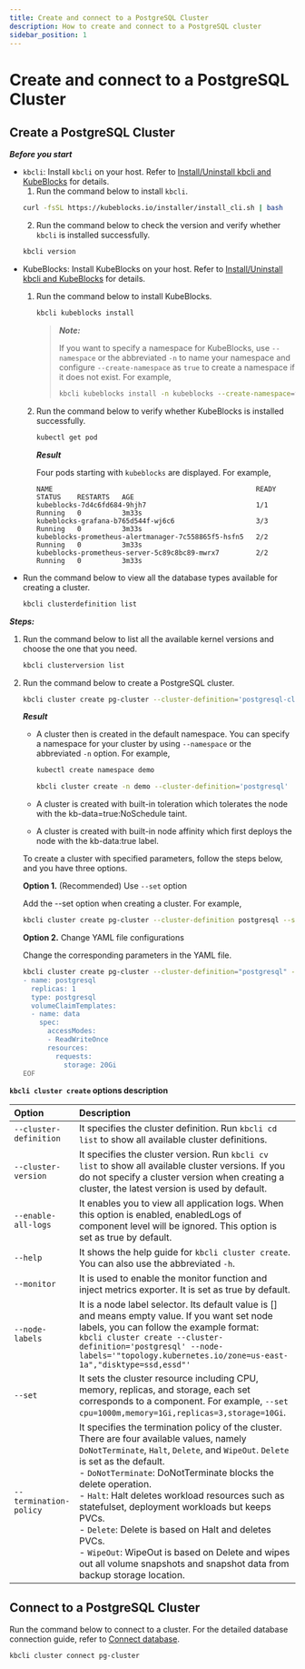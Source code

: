```yaml
---
title: Create and connect to a PostgreSQL Cluster
description: How to create and connect to a PostgreSQL cluster
sidebar_position: 1
---
```


# Create and connect to a PostgreSQL Cluster
## Create a PostgreSQL Cluster

***Before you start***

* `kbcli`: Install `kbcli` on your host. Refer to [Install/Uninstall kbcli and KubeBlocks](./../../installation/install-and-uninstall-kbcli-and-kubeblocks.md) for details.
  1. Run the command below to install `kbcli`.
   ```bash
   curl -fsSL https://kubeblocks.io/installer/install_cli.sh | bash
   ```
  2. Run the command below to check the version and verify whether `kbcli` is installed successfully.
   ```bash
   kbcli version
   ```
* KubeBlocks: Install KubeBlocks on your host. Refer to [Install/Uninstall kbcli and KubeBlocks](./../../installation/install-and-uninstall-kbcli-and-kubeblocks.md) for details.
  1. Run the command below to install KubeBlocks.
     ```bash
     kbcli kubeblocks install
     ```
     > ***Note:***
     > 
     > If you want to specify a namespace for KubeBlocks, use `--namespace` or the abbreviated `-n` to name your namespace and configure `--create-namespace` as `true` to create a namespace if it does not exist. For example,
     > ```bash
     > kbcli kubeblocks install -n kubeblocks --create-namespace=true
     > ```
  2. Run the command below to verify whether KubeBlocks is installed successfully.
     ```bash
     kubectl get pod
     ```

     ***Result***

     Four pods starting with `kubeblocks` are displayed. For example,
     ```
     NAME                                                  READY   STATUS    RESTARTS   AGE
     kubeblocks-7d4c6fd684-9hjh7                           1/1     Running   0          3m33s
     kubeblocks-grafana-b765d544f-wj6c6                    3/3     Running   0          3m33s
     kubeblocks-prometheus-alertmanager-7c558865f5-hsfn5   2/2     Running   0          3m33s
     kubeblocks-prometheus-server-5c89c8bc89-mwrx7         2/2     Running   0          3m33s
     ```
* Run the command below to view all the database types available for creating a cluster. 
  ```bash
  kbcli clusterdefinition list
  ```

***Steps:***

1. Run the command below to list all the available kernel versions and choose the one that you need.
   ```bash
   kbcli clusterversion list
   ```

2. Run the command below to create a PostgreSQL cluster.
   ```bash
   kbcli cluster create pg-cluster --cluster-definition='postgresql-cluster'
   ```
   ***Result***

   * A cluster then is created in the default namespace. You can specify a namespace for your cluster by using `--namespace` or the abbreviated `-n` option. For example,

     ```bash
     kubectl create namespace demo

     kbcli cluster create -n demo --cluster-definition='postgresql'
     ```
   * A cluster is created with built-in toleration which tolerates the node with the kb-data=true:NoSchedule taint.
   * A cluster is created with built-in node affinity which first deploys the node with the kb-data:true label.
  
   To create a cluster with specified parameters, follow the steps below, and you have three options.

   **Option 1.** (Recommended) Use `--set` option
   
    Add the --set option when creating a cluster. For example,
    ```bash
    kbcli cluster create pg-cluster --cluster-definition postgresql --set cpu=1000m,memory=1Gi,storage=10Gi
    ```

   **Option 2.** Change YAML file configurations

   Change the corresponding parameters in the YAML file.
   ```bash
   kbcli cluster create pg-cluster --cluster-definition="postgresql" --set -<<EOF
   - name: postgresql
     replicas: 1
     type: postgresql
     volumeClaimTemplates:
     - name: data
       spec:
         accessModes:
         - ReadWriteOnce
         resources:
           requests:
             storage: 20Gi
   EOF
   ```

**`kbcli cluster create` options description**

| Option   | Description      |
| :--      | :--              |
| `--cluster-definition` | It specifies the cluster definition. Run `kbcli cd list` to show all available cluster definitions. |
| `--cluster-version` | It specifies the cluster version. Run `kbcli cv list` to show all available cluster versions. If you do not specify a cluster version when creating a cluster, the latest version is used by default. |
| `--enable-all-logs` | It enables you to view all application logs. When this option is enabled, enabledLogs of component level will be ignored. This option is set as true by default. |
| `--help` | It shows the help guide for `kbcli cluster create`. You can also use the abbreviated `-h`. |
| `--monitor` | It is used to enable the monitor function and inject metrics exporter. It is set as true by default. |
| `--node-labels` | It is a node label selector. Its default value is [] and means empty value. If you want set node labels, you can follow the example format: <br />```kbcli cluster create --cluster-definition='postgresql' --node-labels='"topology.kubernetes.io/zone=us-east-1a","disktype=ssd,essd"'``` |
| `--set` | It sets the cluster resource including CPU, memory, replicas, and storage, each set corresponds to a component. For example, `--set cpu=1000m,memory=1Gi,replicas=3,storage=10Gi`. |
| `--termination-policy` | It specifies the termination policy of the cluster. There are four available values, namely `DoNotTerminate`, `Halt`, `Delete`, and `WipeOut`. `Delete` is set as the default. <br /> - `DoNotTerminate`: DoNotTerminate blocks the delete operation. <br /> - `Halt`: Halt deletes workload resources such as statefulset, deployment workloads but keeps PVCs. <br /> - `Delete`: Delete is based on Halt and deletes PVCs. <br /> - `WipeOut`: WipeOut is based on Delete and wipes out all volume snapshots and snapshot data from backup storage location. |

## Connect to a PostgreSQL Cluster

Run the command below to connect to a cluster. For the detailed database connection guide, refer to [Connect database](./../../connect_database/overview-of-database-connection.md).
```bash
kbcli cluster connect pg-cluster
```